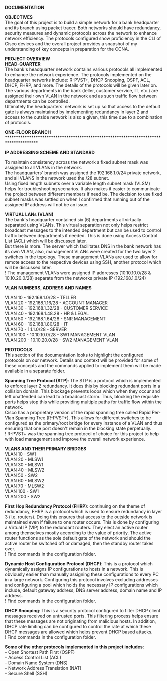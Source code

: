 **DOCUMENTATION**

**OBJECTIVES**  
The goal of this project is to build a simple network for a bank headquarter and its branch using packet tracer. Both networks should have redundancy, security measures and dynamic protocols across the network to enhance network efficiency. The protocols configured show proficiency in the CLI of Cisco devices and the overall project provides a snapshot of my understanding of key concepts in preparation for the CCNA.

**PROJECT OVERVIEW**  
**HEAD-QUARTER**  
The bank's headquarter network contains various protocols all implemented to enhance the network experience. The protocols implemented on the headquarter networks include: R-PVST+, DHCP Snooping, OSPF, ACL, DHCP, FHRP, and more. The details of the protocols will be given later on.  
The various departments in the bank (teller, customer service, IT, etc.) are assigned their own VLAN in the network and as such traffic flow between departments can be controlled.  
Ultimately the headquarters' network is set up so that access to the default gate is always maintained by implementing redundancy in layer 2 and access to the outside network is also a given, this time due to a combination of protocols.

**ONE-FLOOR BRANCH**  
\*\*\*\*\*\*\*\*\*\*\*\*\*\*\*\*\*\*\*\*\*\*\*\*\*\*\*\*\*\*\*\*\*\*\*\*\*\*\*\*\*\*\*\*\*\*\*\*\*\*\*\*\*\*\*\*\*\*\*\*\*\*\*\*\*\*\*\*\*\*\*\*\*\*\*\*\*\*\*\*\*\*\*\*\*\*

**IP ADDRESSING SCHEME AND STANDARD**

To maintain consistency across the network a fixed subnet mask was assigned to all VLANs in the network.  
The headquarters' branch was assigned the 192.168.1.0/24 private network, and all VLANS in the network used the /28 subnet.  
Using fixed length subnets over a variable length subnet mask (VLSM) helps for troubleshooting scenarios. It also makes it easier to communicate the project between different members if need be. The decision to use fixed subnet masks was settled on when I confirmed that running out of the assigned IP address will not be an issue.

**VIRTUAL LANs (VLAN)**  
The bank's headquarter contained six (6) departments all virtually separated using VLANs. This virtual separation not only helps restrict broadcast messages to the intended department but can be used to control traffic between departments if needed. This is done using Access Control List (ACL) which will be discussed later.  
But there is more. The server which facilitates DNS in the bank network has its own VLAN, also, management VLANs were created for the two layer 2 switches in the topology. These management VLANs are used to allow for remote access to the respective devices using SSH, another protocol which will be discussed later.  
\! The management VLANs were assigned IP addresses (10.10.10.0/28 & 10.10.20.0/28) separate from the networks private IP (192.168.1.0/24)

**VLAN NUMBERS, ADDRESS AND NAMES**

VLAN 10  \- 192.168.1.0/28  \- TELLER  
VLAN 20  \- 192.168.1.16/28 \- ACCOUNT MANAGER  
VLAN 30  \- 192.168.1.32/28 \- CUSTOMER SERVICE  
VLAN 40  \- 192.168.1.48.28 \- HR & LEGAL  
VLAN 50  \- 192.168.1.64/28 \- SNR MANAGEMENT  
VLAN 60  \- 192.168.1.80/28 \- IT  
VLAN 70  \- 1.1.1.0/28	   \- SERVER  
VLAN 100 \- 10.10.10.0/28   \- SW1 MANAGEMENT VLAN  
VLAN 200 \- 10.10.20.0/28   \- SW2 MANAGEMENT VLAN

**PROTOCOLS**  
This section of the documentation looks to highlight the configured protocols on our network. Details and context will be provided for some of these concepts and the commands applied to implement them will be made available in a separate folder.

**Spanning Tree Protocol (STP)**: The STP is a protocol which is implemented to enforce layer 2 redundancy. It does this by blocking redundant ports in a collision domain. This blockage prevents loops which when they occur and left unattended can lead to a broadcast storm. Thus, blocking the requisite ports helps stop this while providing multiple paths for traffic flow within the network.  
Cisco has a proprietary version of the rapid spanning tree called Rapid Per-Vlan Spanning Tree (R-PVST+). This allows for different switches to be configured as the primary/root bridge for every instance of a VLAN and thus ensuring that one port doesn't remain in the blocking state perpetually.  
\! R-PVST+ was the spanning tree protocol of choice for this project to help with load management and improve the overall network experience.

**VLANS AND THEIR PRIMARY BRIDGES**  
VLAN 10  \- SW1  
VLAN 20  \- MLSW1  
VLAN 30  \- MLSW1  
VLAN 40  \- MLSW2  
VLAN 50  \- SW2  
VLAN 60  \- MLSW2  
VLAN 70  \- MLSW2  
VLAN 100 \- SW1  
VLAN 200 \- SW2  
   
**First Hop Redundancy Protocol (FHRP)**: continuing on the theme of redundancy, FHRP is a protocol which is used to ensure redundancy in layer 3 (i.e. routers). Doing this ensures that access to the outside network is maintained even if failure to one router occurs. This is done by configuring a Virtual IP (VIP) to the redundant routers. They elect an active router among themselves mostly according to the value of priority. The active router functions as the sole default gate of the network and should the active router be switched off or damaged, then the standby router takes over.  
\! Find commands in the configuration folder.

**Dynamic Host Configuration Protocol (DHCP)**: This is a protocol which dynamically assigns IP configurations to hosts in a network. This is obviously easier than manually assigning these configurations to every PC in a large network. Configuring this protocol involves excluding addresses and configuring a pool which holds the necessary IP configurations which include, default gateway address, DNS server address, domain name and IP address.  
\! Find commands in the configuration folder.

**DHCP Snooping**:  This is a security protocol configured to filter DHCP client messages received on untrusted ports. This filtering process helps ensure that these messages are not originating from malicious hosts. In addition, DHCP rate limiting can be configured to control the rate at which these DHCP messages are allowed which helps prevent DHCP based attacks.  
\! Find commands in the configuration folder.

**Some of the other protocols implemented in this project includes**:  
\- Open Shortest Path First (OSPF)  
\- Access Control List (ACL)  
\- Domain Name System (DNS)  
\- Network Address Translation (NAT)  
\- Secure Shell (SSH)  
